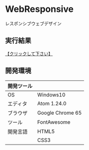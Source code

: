 # WebResponsive
レスポンシブウェブデザイン

## 実行結果
[【クリックして下さい】](https://xekid78.github.io/WebServiceIntroduction/)
  
## 開発環境
| 開発ツール |  |
|:-|:-|
| OS | Windows10 |
| エディタ | Atom 1.24.0 |
| ブラウザ | Google Chrome 65 |
| ツール | FontAwesome |
| 開発言語 | HTML5 |
| | CSS3 |
